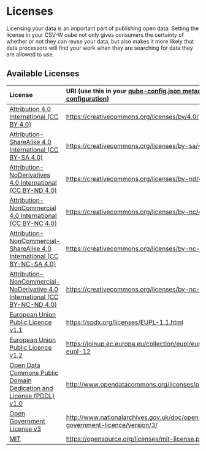 # Licenses

Licensing your data is an important part of publishing open data. Setting the license in your CSV-W cube not only gives consumers the certainty of whether or not they can reuse your data, but also makes it more likely that data processors will find your work when they are searching for data they are allowed to use.

## Available Licenses

| License                                                                                                 | URI (use this in your [qube-config.json metadata configuration](../configuration/qube-config.md#metadata)) |
|:--------------------------------------------------------------------------------------------------------|:-----------------------------------------------------------------------------------------------------------|
| [Attribution 4.0 International (CC BY 4.0)](https://creativecommons.org/licenses/by/4.0/) | <https://creativecommons.org/licenses/by/4.0/> |
| [Attribution-ShareAlike 4.0 International (CC BY-SA 4.0)](https://creativecommons.org/licenses/by-sa/4.0/) | <https://creativecommons.org/licenses/by-sa/4.0/> |
| [Attribution-NoDerivatives 4.0 International (CC BY-ND 4.0)](https://creativecommons.org/licenses/by-nd/4.0/) | <https://creativecommons.org/licenses/by-nd/4.0/> |
| [Attribution-NonCommercial 4.0 International (CC BY-NC 4.0)](https://creativecommons.org/licenses/by-nc/4.0/) | <https://creativecommons.org/licenses/by-nc/4.0/> |
| [Attribution-NonCommercial-ShareAlike 4.0 International (CC BY-NC-SA 4.0)](https://creativecommons.org/licenses/by-nc-sa/4.0/) | <https://creativecommons.org/licenses/by-nc-sa/4.0/> |
| [Attribution-NonCommercial-NoDerivative 4.0 International (CC BY-NC-ND 4.0)](https://creativecommons.org/licenses/by-nc-nd/4.0/) | <https://creativecommons.org/licenses/by-nc-nd/4.0/> |
| [European Union Public Licence v1.1](https://spdx.org/licenses/EUPL-1.1.html)  |  <https://spdx.org/licenses/EUPL-1.1.html>  |
| [European Union Public Licence v1.2](https://joinup.ec.europa.eu/collection/eupl/eupl-text-eupl-12)  |  <https://joinup.ec.europa.eu/collection/eupl/eupl-text-eupl-12> |
| [Open Data Commons Public Domain Dedication and License (PDDL) v1.0](http://www.opendatacommons.org/licenses/pddl/1.0/) | <http://www.opendatacommons.org/licenses/pddl/1.0/> |
| [Open Government License v3](http://www.nationalarchives.gov.uk/doc/open-government-licence/version/3/) | <http://www.nationalarchives.gov.uk/doc/open-government-licence/version/3/>                                |
| [MIT](https://opensource.org/licenses/mit-license.php)                                                  | <https://opensource.org/licenses/mit-license.php>           